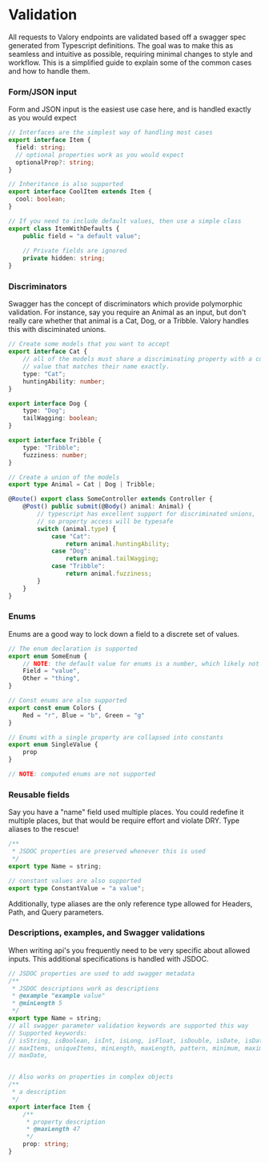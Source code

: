 # Validation
All requests to Valory endpoints are validated based off a swagger spec generated from Typescript definitions.
The goal was to make this as seamless and intuitive as possible, requiring minimal changes to style and workflow.
This is a simplified guide to explain some of the common cases and how to handle them.

### Form/JSON input
Form and JSON input is the easiest use case here, and is handled exactly as you would expect
```typescript
// Interfaces are the simplest way of handling most cases
export interface Item {
  field: string;
  // optional properties work as you would expect
  optionalProp?: string;
}

// Inheritance is also supported
export interface CoolItem extends Item {
  cool: boolean;
}

// If you need to include default values, then use a simple class
export class ItemWithDefaults {
    public field = "a default value";
    
    // Private fields are ignored
    private hidden: string;
}
```

### Discriminators
Swagger has the concept of discriminators which provide polymorphic validation. For instance, say you require an Animal as an input,
but don't really care whether that animal is a Cat, Dog, or a Tribble. Valory handles this with disciminated unions.
```typescript
// Create some models that you want to accept
export interface Cat {
	// all of the models must share a discriminating property with a constant
	// value that matches their name exactly.
	type: "Cat";
	huntingAbility: number;
}

export interface Dog {
	type: "Dog";
	tailWagging: boolean;
}

export interface Tribble {
	type: "Tribble";
	fuzziness: number;
}

// Create a union of the models
export type Animal = Cat | Dog | Tribble;

@Route() export class SomeController extends Controller {
	@Post() public submit(@Body() animal: Animal) {
		// typescript has excellent support for discriminated unions, 
		// so property access will be typesafe
		switch (animal.type) {
			case "Cat":
				return animal.huntingAbility;
            case "Dog":
            	return animal.tailWagging;
            case "Tribble":
            	return animal.fuzziness;
		}
	}
}
```

### Enums
Enums are a good way to lock down a field to a discrete set of values.
```typescript
// The enum declaration is supported
export enum SomeEnum {
	// NOTE: the default value for enums is a number, which likely not what you want
	Field = "value",
	Other = "thing",
}

// Const enums are also supported
export const enum Colors {
	Red = "r", Blue = "b", Green = "g"
}

// Enums with a single property are collapsed into constants
export enum SingleValue {
	prop
}

// NOTE: computed enums are not supported
```

### Reusable fields
Say you have a "name" field used multiple places. You could redefine it multiple places, but that would be require effort and violate DRY.
Type aliases to the rescue!

```typescript
/**
 * JSDOC properties are preserved whenever this is used
 */
export type Name = string;

// constant values are also supported
export type ConstantValue = "a value";
```
Additionally, type aliases are the only reference type allowed for Headers, Path, and Query parameters.

### Descriptions, examples, and Swagger validations
When writing api's you frequently need to be very specific about allowed inputs. This additional specifications is handled with JSDOC.
```typescript
// JSDOC properties are used to add swagger metadata
/**
 * JSDOC descriptions work as descriptions
 * @example "example value"
 * @minLength 5
 */
export type Name = string;
// all swagger parameter validation keywords are supported this way
// Supported keywords:
// isString, isBoolean, isInt, isLong, isFloat, isDouble, isDate, isDateTime, minItems, 
// maxItems, uniqueItems, minLength, maxLength, pattern, minimum, maximum, minDate, 
// maxDate, 


// Also works on properties in complex objects
/**
 * a description
 */
export interface Item {
    /**
     * property description
     * @maxLength 47
     */
    prop: string;
}
```